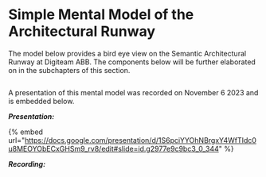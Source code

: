 # Simple Mental Model of the Architectural Runway

The model below provides a bird eye view on the Semantic Architectural Runway at Digiteam ABB. The components below will be further elaborated on in the subchapters of this section.

<figure><img src="../../.gitbook/assets/Scherm­afbeelding 2023-11-06 om 18.53.40.png" alt=""><figcaption></figcaption></figure>

A presentation of this mental model was recorded on November 6 2023 and is embedded below.

_**Presentation:**_

{% embed url="https://docs.google.com/presentation/d/1S6pciYYOhNBrgxY4WfTIdc0u8MEOYObECxGHSm9_rv8/edit#slide=id.g2977e9c9bc3_0_344" %}

_**Recording:**_

